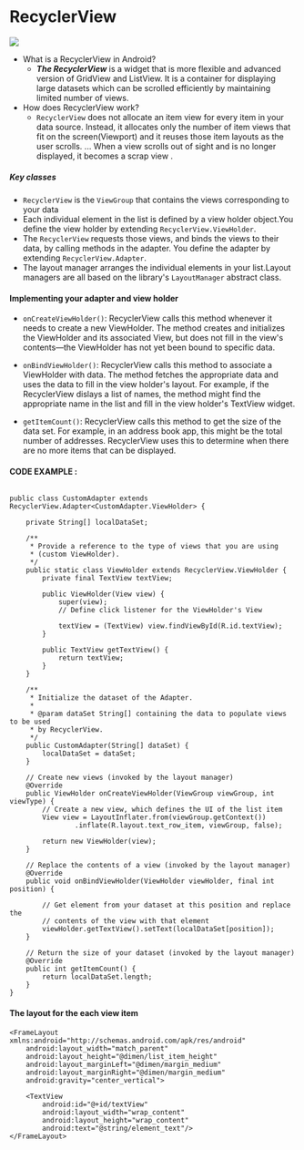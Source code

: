 #  RecyclerView
![](https://miro.medium.com/max/2686/1*OB895Pqa7AQkPLSScRfsYQ.png)
- What is a RecyclerView in Android?
  - ***The RecyclerView***  is a widget that is more flexible and advanced version of GridView and ListView. It is a container for displaying large datasets which can be scrolled efficiently by maintaining limited number of views.
- How does RecyclerView work?
  - `RecyclerView` does not allocate an item view for every item in your data source. Instead, it allocates only the number of item views that fit on the screen(Viewport) and it reuses those item layouts as the user scrolls. ... When a view scrolls out of sight and is no longer displayed, it becomes a scrap view .
##### Key classes
- `RecyclerView` is the `ViewGroup` that contains the views corresponding to your data 
- Each individual element in the list is defined by a view holder object.You define the view holder by extending `RecyclerView.ViewHolder`.
- The `RecyclerView` requests those views, and binds the views to their data, by calling methods in the adapter. You define the adapter by extending `RecyclerView.Adapter`.
- The layout manager arranges the individual elements in your list.Layout managers are all based on the library's `LayoutManager` abstract class.

#### Implementing your adapter and view holder
- `onCreateViewHolder()`: RecyclerView calls this method whenever it needs to create a new ViewHolder. The method creates and initializes the ViewHolder and its associated View, but does not fill in the view's contents—the ViewHolder has not yet been bound to specific data.

- `onBindViewHolder()`: RecyclerView calls this method to associate a ViewHolder with data. The method fetches the appropriate data and uses the data to fill in the view holder's layout. For example, if the RecyclerView dislays a list of names, the method might find the appropriate name in the list and fill in the view holder's TextView widget.

- `getItemCount()`: RecyclerView calls this method to get the size of the data set. For example, in an address book app, this might be the total number of addresses. RecyclerView uses this to determine when there are no more items that can be displayed.
#### CODE EXAMPLE :
```

public class CustomAdapter extends RecyclerView.Adapter<CustomAdapter.ViewHolder> {

    private String[] localDataSet;

    /**
     * Provide a reference to the type of views that you are using
     * (custom ViewHolder).
     */
    public static class ViewHolder extends RecyclerView.ViewHolder {
        private final TextView textView;

        public ViewHolder(View view) {
            super(view);
            // Define click listener for the ViewHolder's View

            textView = (TextView) view.findViewById(R.id.textView);
        }

        public TextView getTextView() {
            return textView;
        }
    }

    /**
     * Initialize the dataset of the Adapter.
     *
     * @param dataSet String[] containing the data to populate views to be used
     * by RecyclerView.
     */
    public CustomAdapter(String[] dataSet) {
        localDataSet = dataSet;
    }

    // Create new views (invoked by the layout manager)
    @Override
    public ViewHolder onCreateViewHolder(ViewGroup viewGroup, int viewType) {
        // Create a new view, which defines the UI of the list item
        View view = LayoutInflater.from(viewGroup.getContext())
                .inflate(R.layout.text_row_item, viewGroup, false);

        return new ViewHolder(view);
    }

    // Replace the contents of a view (invoked by the layout manager)
    @Override
    public void onBindViewHolder(ViewHolder viewHolder, final int position) {

        // Get element from your dataset at this position and replace the
        // contents of the view with that element
        viewHolder.getTextView().setText(localDataSet[position]);
    }

    // Return the size of your dataset (invoked by the layout manager)
    @Override
    public int getItemCount() {
        return localDataSet.length;
    }
}
```
#### The layout for the each view item
```
<FrameLayout xmlns:android="http://schemas.android.com/apk/res/android"
    android:layout_width="match_parent"
    android:layout_height="@dimen/list_item_height"
    android:layout_marginLeft="@dimen/margin_medium"
    android:layout_marginRight="@dimen/margin_medium"
    android:gravity="center_vertical">

    <TextView
        android:id="@+id/textView"
        android:layout_width="wrap_content"
        android:layout_height="wrap_content"
        android:text="@string/element_text"/>
</FrameLayout>
```

